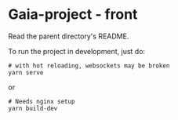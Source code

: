# Gaia-project - front

Read the parent directory's README.

To run the project in development, just do:

```
# with hot reloading, websockets may be broken
yarn serve
``` 

or 

```
# Needs nginx setup
yarn build-dev
``` 